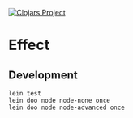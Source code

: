 [![Clojars Project](https://img.shields.io/clojars/v/darkleaf/effect.svg)](https://clojars.org/darkleaf/effect)

# Effect

## Development

```
lein test
lein doo node node-none once
lein doo node node-advanced once
```
